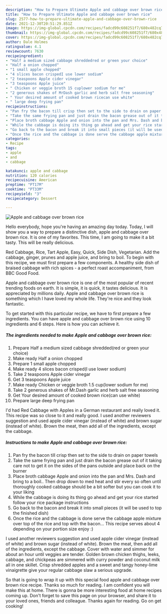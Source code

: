 ```yaml
---
description: "How to Prepare Ultimate Apple and cabbage over brown rice"
title: "How to Prepare Ultimate Apple and cabbage over brown rice"
slug: 2577-how-to-prepare-ultimate-apple-and-cabbage-over-brown-rice
date: 2021-12-30T20:51:29.851Z
image: https://img-global.cpcdn.com/recipes/fadcd99c608251f7/680x482cq70/apple-and-cabbage-over-brown-rice-recipe-main-photo.jpg
thumbnail: https://img-global.cpcdn.com/recipes/fadcd99c608251f7/680x482cq70/apple-and-cabbage-over-brown-rice-recipe-main-photo.jpg
cover: https://img-global.cpcdn.com/recipes/fadcd99c608251f7/680x482cq70/apple-and-cabbage-over-brown-rice-recipe-main-photo.jpg
author: Dale Holmes
ratingvalue: 4.1
reviewcount: 7630
recipeingredient:
- "Half a medium sized cabbage shreddedred or green your choice"
- "Half a onion chopped"
- "1 small apple chopped"
- "4 slices bacon crispedI use lower sodium"
- "2 teaspoons Apple cider vinegar"
- "3 teaspoons Apple juice"
- " Chicken or veggie broth 15 cuplower sodium for me"
- "2 generous shakes of MrDash garlic and herb salt free seasoning"
- " Your desired amount of cooked brown ricecan use white"
- " large deep frying pan"
recipeinstructions:
- "Pan fry the bacon till crisp then set to the side to drain on paper towels"
- "Take the same frying pan and just drain the bacon grease out of it taking care not to get it on the sides of the pans outside and place back on the burner"
- "Place broth cabbage Apple and onion into the pan and Mrs. Dash and bring to a boil.. Then drop down to med heat and stir every so often until thoroughly cooked cabbage should be a bit softer but you can cook it to your liking"
- "While the cabbage is doing its thing go ahead and get your rice started follow your rice package instructions"
- "Go back to the bacon and break it into small pieces (it will be used to top the finished dish)"
- "Once the rice and the cabbage is done serve the cabbage apple mixture over top of the rice and top with the bacon... This recipe serves about 4 depending on your portion size enjoy :)"
categories:
- Recipe
tags:
- apple
- and
- cabbage

katakunci: apple and cabbage 
nutrition: 120 calories
recipecuisine: American
preptime: "PT17M"
cooktime: "PT33M"
recipeyield: "3"
recipecategory: Dessert

---
```



![Apple and cabbage over brown rice](https://img-global.cpcdn.com/recipes/fadcd99c608251f7/680x482cq70/apple-and-cabbage-over-brown-rice-recipe-main-photo.jpg)

Hello everybody, hope you're having an amazing day today. Today, I will show you a way to prepare a distinctive dish, apple and cabbage over brown rice. It is one of my favorites. This time, I am going to make it a bit tasty. This will be really delicious.

Red Cabbage, Rice, Tart Apple, Easy, Quick, Side Dish, Vegetarian. Add the cabbage, ginger, prunes and apple juice, and bring to boil. To begin with this recipe, we must first prepare a few components. A healthy side dish of braised cabbage with rich spices - a perfect roast accompaniment, from BBC Good Food.

Apple and cabbage over brown rice is one of the most popular of recent trending foods on earth. It is simple, it is quick, it tastes delicious. It is appreciated by millions daily. Apple and cabbage over brown rice is something which I have loved my whole life. They're nice and they look fantastic.


To get started with this particular recipe, we have to first prepare a few ingredients. You can have apple and cabbage over brown rice using 10 ingredients and 6 steps. Here is how you can achieve it.

<!--inarticleads1-->

##### The ingredients needed to make Apple and cabbage over brown rice:

1. Prepare Half a medium sized cabbage shredded(red or green your choice)
1. Make ready Half a onion chopped
1. Prepare 1 small apple chopped
1. Make ready 4 slices bacon crisped(I use lower sodium)
1. Take 2 teaspoons Apple cider vinegar
1. Get 3 teaspoons Apple juice
1. Make ready  Chicken or veggie broth 1.5 cup(lower sodium for me)
1. Take 2 generous shakes of Mr.Dash garlic and herb salt free seasoning
1. Get  Your desired amount of cooked brown rice(can use white)
1. Prepare  large deep frying pan


I'd had Red Cabbage with Apples in a German restaurant and really loved it. This recipe was so close to it and really good. I used another reviewers suggestion and used apple cider vinegar (instead of white) and brown sugar (instead of white). Brown the meat, then add all of the ingredients, except the cabbage. 

<!--inarticleads2-->

##### Instructions to make Apple and cabbage over brown rice:

1. Pan fry the bacon till crisp then set to the side to drain on paper towels
1. Take the same frying pan and just drain the bacon grease out of it taking care not to get it on the sides of the pans outside and place back on the burner
1. Place broth cabbage Apple and onion into the pan and Mrs. Dash and bring to a boil.. Then drop down to med heat and stir every so often until thoroughly cooked cabbage should be a bit softer but you can cook it to your liking
1. While the cabbage is doing its thing go ahead and get your rice started follow your rice package instructions
1. Go back to the bacon and break it into small pieces (it will be used to top the finished dish)
1. Once the rice and the cabbage is done serve the cabbage apple mixture over top of the rice and top with the bacon... This recipe serves about 4 depending on your portion size enjoy :)


I used another reviewers suggestion and used apple cider vinegar (instead of white) and brown sugar (instead of white). Brown the meat, then add all of the ingredients, except the cabbage. Cover with water and simmer for about an hour until veggies are tender. Golden brown chicken thighs, leeks, cabbage, and chickpeas are simmered with curry powder and coconut milk all in one skillet. Crisp shredded apples and a sweet and tangy honey-lime vinaigrette give your regular cabbage slaw a serious upgrade. 

So that is going to wrap it up with this special food apple and cabbage over brown rice recipe. Thanks so much for reading. I am confident you will make this at home. There is gonna be more interesting food at home recipes coming up. Don't forget to save this page on your browser, and share it to your loved ones, friends and colleague. Thanks again for reading. Go on get cooking!
